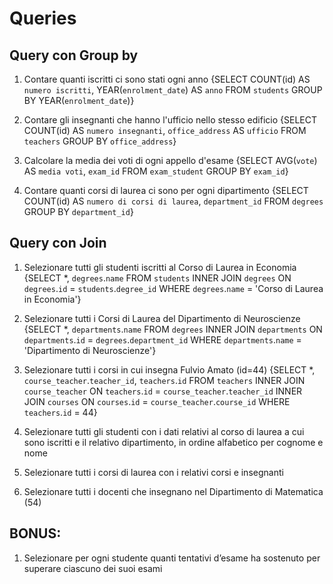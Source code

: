 # Queries

## Query con Group by
1. Contare quanti iscritti ci sono stati ogni anno
{SELECT COUNT(id) AS `numero iscritti`, YEAR(`enrolment_date`) AS `anno` FROM `students` GROUP BY YEAR(`enrolment_date`)}

2. Contare gli insegnanti che hanno l'ufficio nello stesso edificio
{SELECT COUNT(id) AS `numero insegnanti`, `office_address` AS `ufficio` FROM `teachers` GROUP BY `office_address`}

3. Calcolare la media dei voti di ogni appello d'esame
{SELECT AVG(`vote`) AS `media voti`, `exam_id` FROM `exam_student` GROUP BY `exam_id`}

4. Contare quanti corsi di laurea ci sono per ogni dipartimento
{SELECT COUNT(id) AS `numero di corsi di laurea`, `department_id` FROM `degrees` GROUP BY `department_id`}

## Query con Join
1. Selezionare tutti gli studenti iscritti al Corso di Laurea in Economia
{SELECT *, `degrees`.`name` FROM `students` INNER JOIN `degrees` ON `degrees`.`id` = `students`.`degree_id` WHERE `degrees`.`name` = 'Corso di Laurea in Economia'}

2. Selezionare tutti i Corsi di Laurea del Dipartimento di Neuroscienze
{SELECT *, `departments`.`name` FROM `degrees` INNER JOIN `departments` ON `departments`.`id` = `degrees`.`department_id` WHERE `departments`.`name` = 'Dipartimento di Neuroscienze'}

3. Selezionare tutti i corsi in cui insegna Fulvio Amato (id=44)
{SELECT *, `course_teacher`.`teacher_id`, `teachers`.`id` FROM `teachers` INNER JOIN `course_teacher` ON `teachers`.`id` = `course_teacher`.`teacher_id` INNER JOIN `courses` ON `courses`.`id` = `course_teacher`.`course_id` WHERE `teachers`.`id` = 44}

4. Selezionare tutti gli studenti con i dati relativi al corso di laurea a cui sono iscritti e il relativo dipartimento, in ordine alfabetico per cognome e nome
5. Selezionare tutti i corsi di laurea con i relativi corsi e insegnanti
7. Selezionare tutti i docenti che insegnano nel Dipartimento di Matematica (54)

## BONUS: 
1. Selezionare per ogni studente quanti tentativi d’esame ha sostenuto per superare ciascuno dei suoi esami